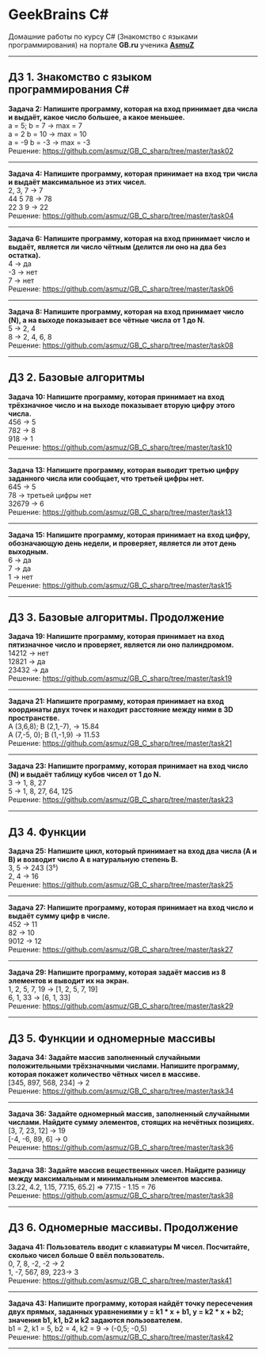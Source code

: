 
# GeekBrains C#

Домашние работы по курсу C# (Знакомство с языками программирования) на портале **GB.ru** ученика **[AsmuZ](http://asmuz.ru)**
____
## ДЗ 1. Знакомство с языком программирования С#

**Задача 2: Напишите программу, которая на вход принимает два числа и выдаёт, какое число большее, а какое меньшее.**  
a = 5; b = 7 -> max = 7  
a = 2 b = 10 -> max = 10  
a = -9 b = -3 -> max = -3  
Решение: https://github.com/asmuz/GB_C_sharp/tree/master/task02
____
**Задача 4: Напишите программу, которая принимает на вход три числа и выдаёт максимальное из этих чисел.**  
2, 3, 7 -> 7  
44 5 78 -> 78  
22 3 9 -> 22  
Решение: https://github.com/asmuz/GB_C_sharp/tree/master/task04
____
**Задача 6: Напишите программу, которая на вход принимает число и выдаёт, является ли число чётным (делится ли оно на два без остатка).**  
4 -> да  
-3 -> нет  
7 -> нет  
Решение: https://github.com/asmuz/GB_C_sharp/tree/master/task06
____
**Задача 8: Напишите программу, которая на вход принимает число (N), а на выходе показывает все чётные числа от 1 до N.**  
5 -> 2, 4  
8 -> 2, 4, 6, 8  
Решение: https://github.com/asmuz/GB_C_sharp/tree/master/task08
____

## ДЗ 2. Базовые алгоритмы

**Задача 10: Напишите программу, которая принимает на вход трёхзначное число и на выходе показывает вторую цифру этого числа.**  
456 -> 5  
782 -> 8  
918 -> 1  
Решение: https://github.com/asmuz/GB_C_sharp/tree/master/task10
____
**Задача 13: Напишите программу, которая выводит третью цифру заданного числа или сообщает, что третьей цифры нет.**  
645 -> 5  
78 -> третьей цифры нет  
32679 -> 6  
Решение: https://github.com/asmuz/GB_C_sharp/tree/master/task13
____
**Задача 15: Напишите программу, которая принимает на вход цифру, обозначающую день недели, и проверяет, является ли этот день выходным.**  
6 -> да  
7 -> да  
1 -> нет  
Решение: https://github.com/asmuz/GB_C_sharp/tree/master/task15
____

## ДЗ 3. Базовые алгоритмы. Продолжение

**Задача 19: Напишите программу, которая принимает на вход пятизначное число и проверяет, является ли оно палиндромом.**  
14212 -> нет  
12821 -> да  
23432 -> да  
Решение: https://github.com/asmuz/GB_C_sharp/tree/master/task19
____
**Задача 21: Напишите программу, которая принимает на вход координаты двух точек и находит расстояние между ними в 3D пространстве.**  
A (3,6,8); B (2,1,-7), -> 15.84  
A (7,-5, 0); B (1,-1,9) -> 11.53  
Решение: https://github.com/asmuz/GB_C_sharp/tree/master/task21
____
**Задача 23: Напишите программу, которая принимает на вход число (N) и выдаёт таблицу кубов чисел от 1 до N.**  
3 -> 1, 8, 27  
5 -> 1, 8, 27, 64, 125  
Решение: https://github.com/asmuz/GB_C_sharp/tree/master/task23
____

## ДЗ 4. Функции

**Задача 25: Напишите цикл, который принимает на вход два числа (A и B) и возводит число A в натуральную степень B.**  
3, 5 -> 243 (3⁵)  
2, 4 -> 16  
Решение: https://github.com/asmuz/GB_C_sharp/tree/master/task25
____
**Задача 27: Напишите программу, которая принимает на вход число и выдаёт сумму цифр в числе.**  
452 -> 11  
82 -> 10  
9012 -> 12  
Решение: https://github.com/asmuz/GB_C_sharp/tree/master/task27
____
**Задача 29: Напишите программу, которая задаёт массив из 8 элементов и выводит их на экран.**  
1, 2, 5, 7, 19 -> [1, 2, 5, 7, 19]  
6, 1, 33 -> [6, 1, 33]  
Решение: https://github.com/asmuz/GB_C_sharp/tree/master/task29
____

## ДЗ 5. Функции и одномерные массивы

**Задача 34: Задайте массив заполненный случайными положительными трёхзначными числами. Напишите программу, которая покажет количество чётных чисел в массиве.**  
[345, 897, 568, 234] -> 2  
Решение: https://github.com/asmuz/GB_C_sharp/tree/master/task34
____
**Задача 36: Задайте одномерный массив, заполненный случайными числами. Найдите сумму элементов, стоящих на нечётных позициях.**  
[3, 7, 23, 12] -> 19  
[-4, -6, 89, 6] -> 0  
Решение: https://github.com/asmuz/GB_C_sharp/tree/master/task36
____
**Задача 38: Задайте массив вещественных чисел. Найдите разницу между максимальным и минимальным элементов массива.**  
[3.22, 4.2, 1.15, 77.15, 65.2] => 77.15 - 1.15 = 76  
Решение: https://github.com/asmuz/GB_C_sharp/tree/master/task38
____

## ДЗ 6. Одномерные массивы. Продолжение

**Задача 41: Пользователь вводит с клавиатуры M чисел. Посчитайте, сколько чисел больше 0 ввёл пользователь.**  
0, 7, 8, -2, -2 -> 2  
1, -7, 567, 89, 223-> 3  
Решение: https://github.com/asmuz/GB_C_sharp/tree/master/task41
____
**Задача 43: Напишите программу, которая найдёт точку пересечения двух прямых, заданных уравнениями y = k1 * x + b1, y = k2 * x + b2; значения b1, k1, b2 и k2 задаются пользователем.**  
b1 = 2, k1 = 5, b2 = 4, k2 = 9 -> (-0,5; -0,5)  
Решение: https://github.com/asmuz/GB_C_sharp/tree/master/task42
____